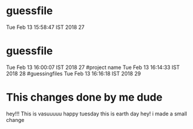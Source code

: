 # guessfile 
Tue Feb 13 15:58:47 IST 2018
27
# guessfile 
Tue Feb 13 16:00:07 IST 2018
27
#project name
Tue Feb 13 16:14:33 IST 2018
28
#guessingfiles
Tue Feb 13 16:16:18 IST 2018
29
# This changes done by me dude
hey!!! This is vasuuuuu
happy tuesday
this is earth day
hey! i made a small change
